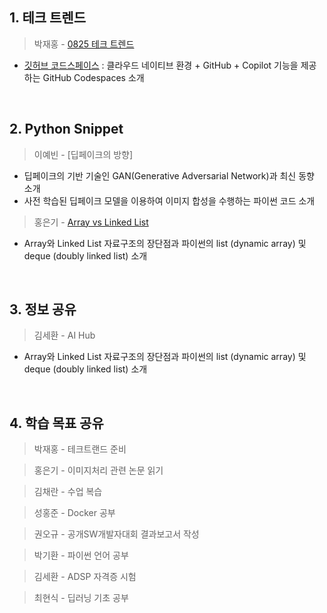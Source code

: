 ## 1. 테크 트렌드

> 박재홍 - [0825 테크 트렌드](https://docs.google.com/document/d/13gzqAOINhNtAMMlULd8JQidMWyDFkNGq97ubg9h5yTA/edit#heading=h.gel7cv1lakyz)
  - [깃허브 코드스페이스](https://github.com/features/codespaces) : 클라우드 네이티브 환경 + GitHub + Copilot 기능을 제공하는 GitHub Codespaces 소개

&nbsp;

## 2. Python Snippet

> 이예빈 - [딥페이크의 방향]
  - 딥페이크의 기반 기술인 GAN(Generative Adversarial Network)과 최신 동향 소개
  - 사전 학습된 딥페이크 모델을 이용하여 이미지 합성을 수행하는 파이썬 코드 소개

> 홍은기 - [Array vs Linked List](https://docs.google.com/presentation/d/1B9NJdImNGJB3rJt2LAKSgThWAYNAJndr/edit?rtpof=true&sd=true)
  - Array와 Linked List 자료구조의 장단점과 파이썬의 list (dynamic array) 및 deque (doubly linked list) 소개

&nbsp;

## 3. 정보 공유

> 김세환 - AI Hub
  - Array와 Linked List 자료구조의 장단점과 파이썬의 list (dynamic array) 및 deque (doubly linked list) 소개

&nbsp;

## 4. 학습 목표 공유

> 박재홍 - 테크트랜드 준비

> 홍은기 - 이미지처리 관련 논문 읽기

> 김채란 - 수업 복습

> 성홍준 - Docker 공부

> 권오규 - 공개SW개발자대회 결과보고서 작성

> 박기환 - 파이썬 언어 공부

> 김세환 - ADSP 자격증 시험

> 최현식 - 딥러닝 기초 공부

